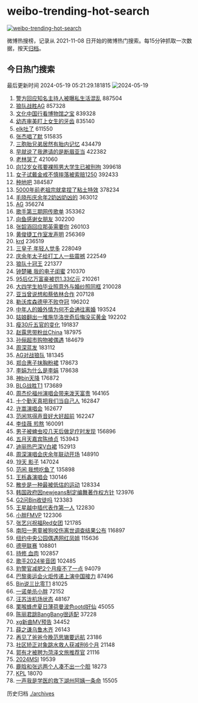 # weibo-trending-hot-search

[![weibo-trending-hot-search](https://github.com/ameizi/weibo-trending-hot-search/actions/workflows/ci.yml/badge.svg)](https://github.com/ameizi/weibo-trending-hot-search/actions/workflows/ci.yml)

微博热搜榜，记录从 2021-11-08 日开始的微博热门搜索。每15分钟抓取一次数据，按天[归档](./archives)。

## 今日热门搜索

<!-- BEGIN --> 
最后更新时间 2024-05-19 05:21:29.181815 
![2024-05-19](https://imgs-storage.s3.us-east-005.backblazeb2.com/20240519/2024-05-19.png?versionId=4_z8fbbed132d73df8689c40f13_f10159424fe9a894c_d20240518_m212129_c005_v0501000_t0048_u01716067289049) 
1. [警方回应知名主持人被曝私生活混乱](https://s.weibo.com/weibo?q=%23%E8%AD%A6%E6%96%B9%E5%9B%9E%E5%BA%94%E7%9F%A5%E5%90%8D%E4%B8%BB%E6%8C%81%E4%BA%BA%E8%A2%AB%E6%9B%9D%E7%A7%81%E7%94%9F%E6%B4%BB%E6%B7%B7%E4%B9%B1%23&t=31&band_rank=1&Refer=top) 887504
1. [狼队战胜AG](https://s.weibo.com/weibo?q=%23%E7%8B%BC%E9%98%9F%E6%88%98%E8%83%9CAG%23&t=31&band_rank=2&Refer=top) 857328
1. [文化中国行看博物馆之宝](https://s.weibo.com/weibo?q=%23%E6%96%87%E5%8C%96%E4%B8%AD%E5%9B%BD%E8%A1%8C%E7%9C%8B%E5%8D%9A%E7%89%A9%E9%A6%86%E4%B9%8B%E5%AE%9D%23&t=31&band_rank=3&Refer=top) 839328
1. [幼态审美盯上女生的牙齿](https://s.weibo.com/weibo?q=%23%E5%B9%BC%E6%80%81%E5%AE%A1%E7%BE%8E%E7%9B%AF%E4%B8%8A%E5%A5%B3%E7%94%9F%E7%9A%84%E7%89%99%E9%BD%BF%23&t=31&band_rank=4&Refer=top) 835140
1. [elk吐了](https://s.weibo.com/weibo?q=elk%E5%90%90%E4%BA%86&t=31&band_rank=11&Refer=top) 611550
1. [张杰唱了默](https://s.weibo.com/weibo?q=%23%E5%BC%A0%E6%9D%B0%E5%94%B1%E4%BA%86%E9%BB%98%23&t=31&band_rank=5&Refer=top) 515835
1. [三胞胎兄弟居然有胎内记忆](https://s.weibo.com/weibo?q=%23%E4%B8%89%E8%83%9E%E8%83%8E%E5%85%84%E5%BC%9F%E5%B1%85%E7%84%B6%E6%9C%89%E8%83%8E%E5%86%85%E8%AE%B0%E5%BF%86%23&t=31&band_rank=21&Refer=top) 434479
1. [早就说了我邀请的是断眉亚当](https://s.weibo.com/weibo?q=%23%E6%97%A9%E5%B0%B1%E8%AF%B4%E4%BA%86%E6%88%91%E9%82%80%E8%AF%B7%E7%9A%84%E6%98%AF%E6%96%AD%E7%9C%89%E4%BA%9A%E5%BD%93%23&t=31&band_rank=7&Refer=top) 422382
1. [老林哭了](https://s.weibo.com/weibo?q=%E8%80%81%E6%9E%97%E5%93%AD%E4%BA%86&t=31&band_rank=13&Refer=top) 421060
1. [向12岁女孩要裸照男大学生已被刑拘](https://s.weibo.com/weibo?q=%23%E5%90%9112%E5%B2%81%E5%A5%B3%E5%AD%A9%E8%A6%81%E8%A3%B8%E7%85%A7%E7%94%B7%E5%A4%A7%E5%AD%A6%E7%94%9F%E5%B7%B2%E8%A2%AB%E5%88%91%E6%8B%98%23&t=31&band_rank=9&Refer=top) 399618
1. [女子试戴金戒不慎摔落被索赔1250](https://s.weibo.com/weibo?q=%23%E5%A5%B3%E5%AD%90%E8%AF%95%E6%88%B4%E9%87%91%E6%88%92%E4%B8%8D%E6%85%8E%E6%91%94%E8%90%BD%E8%A2%AB%E7%B4%A2%E8%B5%941250%23&t=31&band_rank=6&Refer=top) 392433
1. [种地吧](https://s.weibo.com/weibo?q=%E7%A7%8D%E5%9C%B0%E5%90%A7&t=31&band_rank=8&Refer=top) 384587
1. [5000年前老祖宗就拿捏了粘土特效](https://s.weibo.com/weibo?q=%235000%E5%B9%B4%E5%89%8D%E8%80%81%E7%A5%96%E5%AE%97%E5%B0%B1%E6%8B%BF%E6%8D%8F%E4%BA%86%E7%B2%98%E5%9C%9F%E7%89%B9%E6%95%88%23&t=31&band_rank=10&Refer=top) 378234
1. [毛晓彤庆余年2奶凶奶凶的](https://s.weibo.com/weibo?q=%23%E6%AF%9B%E6%99%93%E5%BD%A4%E5%BA%86%E4%BD%99%E5%B9%B42%E5%A5%B6%E5%87%B6%E5%A5%B6%E5%87%B6%E7%9A%84%23&t=31&band_rank=12&Refer=top) 363012
1. [AG](https://s.weibo.com/weibo?q=AG&t=31&band_rank=12&Refer=top) 356274
1. [歌手第三期网传歌单](https://s.weibo.com/weibo?q=%23%E6%AD%8C%E6%89%8B%E7%AC%AC%E4%B8%89%E6%9C%9F%E7%BD%91%E4%BC%A0%E6%AD%8C%E5%8D%95%23&t=31&band_rank=14&Refer=top) 353362
1. [向鱼感谢女朋友](https://s.weibo.com/weibo?q=%23%E5%90%91%E9%B1%BC%E6%84%9F%E8%B0%A2%E5%A5%B3%E6%9C%8B%E5%8F%8B%23&t=31&band_rank=15&Refer=top) 302200
1. [张韶涵回应那英需要你](https://s.weibo.com/weibo?q=%23%E5%BC%A0%E9%9F%B6%E6%B6%B5%E5%9B%9E%E5%BA%94%E9%82%A3%E8%8B%B1%E9%9C%80%E8%A6%81%E4%BD%A0%23&t=31&band_rank=17&Refer=top) 260103
1. [黄俊捷工作室发声明](https://s.weibo.com/weibo?q=%23%E9%BB%84%E4%BF%8A%E6%8D%B7%E5%B7%A5%E4%BD%9C%E5%AE%A4%E5%8F%91%E5%A3%B0%E6%98%8E%23&t=31&band_rank=16&Refer=top) 256369
1. [krd](https://s.weibo.com/weibo?q=krd&t=31&band_rank=49&Refer=top) 236519
1. [三皇子 年轻人觉多](https://s.weibo.com/weibo?q=%E4%B8%89%E7%9A%87%E5%AD%90%20%E5%B9%B4%E8%BD%BB%E4%BA%BA%E8%A7%89%E5%A4%9A&t=31&band_rank=17&Refer=top) 228049
1. [庆余年太子给打工人一些震撼](https://s.weibo.com/weibo?q=%23%E5%BA%86%E4%BD%99%E5%B9%B4%E5%A4%AA%E5%AD%90%E7%BB%99%E6%89%93%E5%B7%A5%E4%BA%BA%E4%B8%80%E4%BA%9B%E9%9C%87%E6%92%BC%23&t=31&band_rank=25&Refer=top) 222549
1. [狼队十冠王](https://s.weibo.com/weibo?q=%23%E7%8B%BC%E9%98%9F%E5%8D%81%E5%86%A0%E7%8E%8B%23&t=31&band_rank=18&Refer=top) 221377
1. [钟楚曦 我的电子闺蜜](https://s.weibo.com/weibo?q=%E9%92%9F%E6%A5%9A%E6%9B%A6%20%E6%88%91%E7%9A%84%E7%94%B5%E5%AD%90%E9%97%BA%E8%9C%9C&t=31&band_rank=29&Refer=top) 210370
1. [95后亿万富豪被罚1.33亿元](https://s.weibo.com/weibo?q=%2395%E5%90%8E%E4%BA%BF%E4%B8%87%E5%AF%8C%E8%B1%AA%E8%A2%AB%E7%BD%9A1.33%E4%BA%BF%E5%85%83%23&t=31&band_rank=19&Refer=top) 210261
1. [大四学生拍毕业照意外与婚纱照同框](https://s.weibo.com/weibo?q=%23%E5%A4%A7%E5%9B%9B%E5%AD%A6%E7%94%9F%E6%8B%8D%E6%AF%95%E4%B8%9A%E7%85%A7%E6%84%8F%E5%A4%96%E4%B8%8E%E5%A9%9A%E7%BA%B1%E7%85%A7%E5%90%8C%E6%A1%86%23&t=31&band_rank=34&Refer=top) 210028
1. [亚当曾说想和蔡依林合作](https://s.weibo.com/weibo?q=%23%E4%BA%9A%E5%BD%93%E6%9B%BE%E8%AF%B4%E6%83%B3%E5%92%8C%E8%94%A1%E4%BE%9D%E6%9E%97%E5%90%88%E4%BD%9C%23&t=31&band_rank=33&Refer=top) 207128
1. [勒沃库森德甲不败夺冠](https://s.weibo.com/weibo?q=%23%E5%8B%92%E6%B2%83%E5%BA%93%E6%A3%AE%E5%BE%B7%E7%94%B2%E4%B8%8D%E8%B4%A5%E5%A4%BA%E5%86%A0%23&t=31&band_rank=20&Refer=top) 196202
1. [中年人的婚外情为何不会通往离婚](https://s.weibo.com/weibo?q=%23%E4%B8%AD%E5%B9%B4%E4%BA%BA%E7%9A%84%E5%A9%9A%E5%A4%96%E6%83%85%E4%B8%BA%E4%BD%95%E4%B8%8D%E4%BC%9A%E9%80%9A%E5%BE%80%E7%A6%BB%E5%A9%9A%23&t=31&band_rank=22&Refer=top) 193524
1. [姑娘翻出一堆施华洛世奇后悔没买黄金](https://s.weibo.com/weibo?q=%23%E5%A7%91%E5%A8%98%E7%BF%BB%E5%87%BA%E4%B8%80%E5%A0%86%E6%96%BD%E5%8D%8E%E6%B4%9B%E4%B8%96%E5%A5%87%E5%90%8E%E6%82%94%E6%B2%A1%E4%B9%B0%E9%BB%84%E9%87%91%23&t=31&band_rank=40&Refer=top) 192202
1. [瘦30斤五官的变化](https://s.weibo.com/weibo?q=%23%E7%98%A630%E6%96%A4%E4%BA%94%E5%AE%98%E7%9A%84%E5%8F%98%E5%8C%96%23&t=31&band_rank=23&Refer=top) 191837
1. [赵露思带粉丝China](https://s.weibo.com/weibo?q=%23%E8%B5%B5%E9%9C%B2%E6%80%9D%E5%B8%A6%E7%B2%89%E4%B8%9DChina%23&t=31&band_rank=24&Refer=top) 187975
1. [孙俪超市购物被偶遇](https://s.weibo.com/weibo?q=%23%E5%AD%99%E4%BF%AA%E8%B6%85%E5%B8%82%E8%B4%AD%E7%89%A9%E8%A2%AB%E5%81%B6%E9%81%87%23&t=31&band_rank=26&Refer=top) 184679
1. [周深蓝发](https://s.weibo.com/weibo?q=%23%E5%91%A8%E6%B7%B1%E8%93%9D%E5%8F%91%23&t=31&band_rank=27&Refer=top) 183112
1. [AG对战狼队](https://s.weibo.com/weibo?q=%23AG%E5%AF%B9%E6%88%98%E7%8B%BC%E9%98%9F%23&t=31&band_rank=28&Refer=top) 181345
1. [郑合惠子抹胸粉裙](https://s.weibo.com/weibo?q=%23%E9%83%91%E5%90%88%E6%83%A0%E5%AD%90%E6%8A%B9%E8%83%B8%E7%B2%89%E8%A3%99%23&t=31&band_rank=26&Refer=top) 178673
1. [李娟为什么是李娟](https://s.weibo.com/weibo?q=%23%E6%9D%8E%E5%A8%9F%E4%B8%BA%E4%BB%80%E4%B9%88%E6%98%AF%E6%9D%8E%E5%A8%9F%23&t=31&band_rank=30&Refer=top) 178638
1. [神bin天降](https://s.weibo.com/weibo?q=%E7%A5%9Ebin%E5%A4%A9%E9%99%8D&t=31&band_rank=31&Refer=top) 176872
1. [BLG战胜T1](https://s.weibo.com/weibo?q=%23BLG%E6%88%98%E8%83%9CT1%23&t=31&band_rank=32&Refer=top) 173689
1. [周杰伦福州演唱会带来泼天富贵](https://s.weibo.com/weibo?q=%23%E5%91%A8%E6%9D%B0%E4%BC%A6%E7%A6%8F%E5%B7%9E%E6%BC%94%E5%94%B1%E4%BC%9A%E5%B8%A6%E6%9D%A5%E6%B3%BC%E5%A4%A9%E5%AF%8C%E8%B4%B5%23&t=31&band_rank=26&Refer=top) 164165
1. [十个勤天真把我们当自己人](https://s.weibo.com/weibo?q=%23%E5%8D%81%E4%B8%AA%E5%8B%A4%E5%A4%A9%E7%9C%9F%E6%8A%8A%E6%88%91%E4%BB%AC%E5%BD%93%E8%87%AA%E5%B7%B1%E4%BA%BA%23&t=31&band_rank=33&Refer=top) 162847
1. [许嵩演唱会](https://s.weibo.com/weibo?q=%E8%AE%B8%E5%B5%A9%E6%BC%94%E5%94%B1%E4%BC%9A&t=31&band_rank=34&Refer=top) 162677
1. [范闲骂得声音好大好超前](https://s.weibo.com/weibo?q=%E8%8C%83%E9%97%B2%E9%AA%82%E5%BE%97%E5%A3%B0%E9%9F%B3%E5%A5%BD%E5%A4%A7%E5%A5%BD%E8%B6%85%E5%89%8D&t=31&band_rank=35&Refer=top) 162247
1. [李佳薇 煎熬](https://s.weibo.com/weibo?q=%E6%9D%8E%E4%BD%B3%E8%96%87%20%E7%85%8E%E7%86%AC&t=31&band_rank=34&Refer=top) 160091
1. [男子被蜱虫咬几天后做足疗时发现](https://s.weibo.com/weibo?q=%23%E7%94%B7%E5%AD%90%E8%A2%AB%E8%9C%B1%E8%99%AB%E5%92%AC%E5%87%A0%E5%A4%A9%E5%90%8E%E5%81%9A%E8%B6%B3%E7%96%97%E6%97%B6%E5%8F%91%E7%8E%B0%23&t=31&band_rank=36&Refer=top) 156896
1. [五月天嘉宾陈绮贞](https://s.weibo.com/weibo?q=%E4%BA%94%E6%9C%88%E5%A4%A9%E5%98%89%E5%AE%BE%E9%99%88%E7%BB%AE%E8%B4%9E&t=31&band_rank=37&Refer=top) 153943
1. [迪丽热巴深V白裙](https://s.weibo.com/weibo?q=%23%E8%BF%AA%E4%B8%BD%E7%83%AD%E5%B7%B4%E6%B7%B1V%E7%99%BD%E8%A3%99%23&t=31&band_rank=38&Refer=top) 152913
1. [周深演唱会庆余年联动开场](https://s.weibo.com/weibo?q=%23%E5%91%A8%E6%B7%B1%E6%BC%94%E5%94%B1%E4%BC%9A%E5%BA%86%E4%BD%99%E5%B9%B4%E8%81%94%E5%8A%A8%E5%BC%80%E5%9C%BA%23&t=31&band_rank=40&Refer=top) 148910
1. [19天 影子](https://s.weibo.com/weibo?q=19%E5%A4%A9%20%E5%BD%B1%E5%AD%90&t=31&band_rank=39&Refer=top) 147024
1. [范闲 我想吃鱼了](https://s.weibo.com/weibo?q=%E8%8C%83%E9%97%B2%20%E6%88%91%E6%83%B3%E5%90%83%E9%B1%BC%E4%BA%86&t=31&band_rank=41&Refer=top) 135898
1. [王栎鑫演唱会](https://s.weibo.com/weibo?q=%E7%8E%8B%E6%A0%8E%E9%91%AB%E6%BC%94%E5%94%B1%E4%BC%9A&t=31&band_rank=42&Refer=top) 130146
1. [散步是一种最被低估的运动](https://s.weibo.com/weibo?q=%23%E6%95%A3%E6%AD%A5%E6%98%AF%E4%B8%80%E7%A7%8D%E6%9C%80%E8%A2%AB%E4%BD%8E%E4%BC%B0%E7%9A%84%E8%BF%90%E5%8A%A8%23&t=31&band_rank=35&Refer=top) 128334
1. [韩国政府因newjeans制定编舞著作权方针](https://s.weibo.com/weibo?q=%23%E9%9F%A9%E5%9B%BD%E6%94%BF%E5%BA%9C%E5%9B%A0newjeans%E5%88%B6%E5%AE%9A%E7%BC%96%E8%88%9E%E8%91%97%E4%BD%9C%E6%9D%83%E6%96%B9%E9%92%88%23&t=31&band_rank=43&Refer=top) 123976
1. [G2问Bin收徒吗](https://s.weibo.com/weibo?q=%23G2%E9%97%AEBin%E6%94%B6%E5%BE%92%E5%90%97%23&t=31&band_rank=44&Refer=top) 123383
1. [王星越中插代表作第一人](https://s.weibo.com/weibo?q=%23%E7%8E%8B%E6%98%9F%E8%B6%8A%E4%B8%AD%E6%8F%92%E4%BB%A3%E8%A1%A8%E4%BD%9C%E7%AC%AC%E4%B8%80%E4%BA%BA%23&t=31&band_rank=45&Refer=top) 122830
1. [小胖FMVP](https://s.weibo.com/weibo?q=%E5%B0%8F%E8%83%96FMVP&t=31&band_rank=46&Refer=top) 122306
1. [张艺兴祝福Red女团](https://s.weibo.com/weibo?q=%23%E5%BC%A0%E8%89%BA%E5%85%B4%E7%A5%9D%E7%A6%8FRed%E5%A5%B3%E5%9B%A2%23&t=31&band_rank=47&Refer=top) 121785
1. [南阳一男童被狗咬伤离世调查结果公布](https://s.weibo.com/weibo?q=%23%E5%8D%97%E9%98%B3%E4%B8%80%E7%94%B7%E7%AB%A5%E8%A2%AB%E7%8B%97%E5%92%AC%E4%BC%A4%E7%A6%BB%E4%B8%96%E8%B0%83%E6%9F%A5%E7%BB%93%E6%9E%9C%E5%85%AC%E5%B8%83%23&t=31&band_rank=48&Refer=top) 116897
1. [纽约中央公园偶遇网红凤姐](https://s.weibo.com/weibo?q=%23%E7%BA%BD%E7%BA%A6%E4%B8%AD%E5%A4%AE%E5%85%AC%E5%9B%AD%E5%81%B6%E9%81%87%E7%BD%91%E7%BA%A2%E5%87%A4%E5%A7%90%23&t=31&band_rank=31&Refer=top) 115636
1. [德甲联赛](https://s.weibo.com/weibo?q=%23%E5%BE%B7%E7%94%B2%E8%81%94%E8%B5%9B%23&t=31&band_rank=50&Refer=top) 108801
1. [持修 血肉](https://s.weibo.com/weibo?q=%E6%8C%81%E4%BF%AE%20%E8%A1%80%E8%82%89&t=31&band_rank=47&Refer=top) 102857
1. [歌手2024鉴音团](https://s.weibo.com/weibo?q=%E6%AD%8C%E6%89%8B2024%E9%89%B4%E9%9F%B3%E5%9B%A2&t=31&band_rank=39&Refer=top) 102485
1. [豹警官减肥2个月瘦不了一点](https://s.weibo.com/weibo?q=%23%E8%B1%B9%E8%AD%A6%E5%AE%98%E5%87%8F%E8%82%A52%E4%B8%AA%E6%9C%88%E7%98%A6%E4%B8%8D%E4%BA%86%E4%B8%80%E7%82%B9%23&t=31&band_rank=32&Refer=top) 94079
1. [巴黎奥运会火炬传递上演中国接力](https://s.weibo.com/weibo?q=%23%E5%B7%B4%E9%BB%8E%E5%A5%A5%E8%BF%90%E4%BC%9A%E7%81%AB%E7%82%AC%E4%BC%A0%E9%80%92%E4%B8%8A%E6%BC%94%E4%B8%AD%E5%9B%BD%E6%8E%A5%E5%8A%9B%23&t=31&band_rank=50&Refer=top) 87496
1. [Bin说三比零T1](https://s.weibo.com/weibo?q=%23Bin%E8%AF%B4%E4%B8%89%E6%AF%94%E9%9B%B6T1%23&t=31&band_rank=48&Refer=top) 81025
1. [一诺单杀小胖](https://s.weibo.com/weibo?q=%23%E4%B8%80%E8%AF%BA%E5%8D%95%E6%9D%80%E5%B0%8F%E8%83%96%23&t=31&band_rank=42&Refer=top) 72152
1. [汪苏泷机场状态](https://s.weibo.com/weibo?q=%23%E6%B1%AA%E8%8B%8F%E6%B3%B7%E6%9C%BA%E5%9C%BA%E7%8A%B6%E6%80%81%23&t=31&band_rank=22&Refer=top) 48167
1. [栗喉蜂虎夏日薄荷曼波色ootd好仙](https://s.weibo.com/weibo?q=%23%E6%A0%97%E5%96%89%E8%9C%82%E8%99%8E%E5%A4%8F%E6%97%A5%E8%96%84%E8%8D%B7%E6%9B%BC%E6%B3%A2%E8%89%B2ootd%E5%A5%BD%E4%BB%99%23&t=31&band_rank=30&Refer=top) 45055
1. [陈丽君跳BangBang很适配](https://s.weibo.com/weibo?q=%23%E9%99%88%E4%B8%BD%E5%90%9B%E8%B7%B3BangBang%E5%BE%88%E9%80%82%E9%85%8D%23&t=31&band_rank=19&Refer=top) 37228
1. [xg新曲MV预告](https://s.weibo.com/weibo?q=xg%E6%96%B0%E6%9B%B2MV%E9%A2%84%E5%91%8A&t=31&band_rank=48&Refer=top) 34452
1. [薛之谦乌鲁木齐](https://s.weibo.com/weibo?q=%E8%96%9B%E4%B9%8B%E8%B0%A6%E4%B9%8C%E9%B2%81%E6%9C%A8%E9%BD%90&t=31&band_rank=49&Refer=top) 26143
1. [再见了爸爸今晚范思辙要远航](https://s.weibo.com/weibo?q=%23%E5%86%8D%E8%A7%81%E4%BA%86%E7%88%B8%E7%88%B8%E4%BB%8A%E6%99%9A%E8%8C%83%E6%80%9D%E8%BE%99%E8%A6%81%E8%BF%9C%E8%88%AA%23&t=31&band_rank=44&Refer=top) 23186
1. [社区矫正对象跳水救人获减刑6个月](https://s.weibo.com/weibo?q=%23%E7%A4%BE%E5%8C%BA%E7%9F%AB%E6%AD%A3%E5%AF%B9%E8%B1%A1%E8%B7%B3%E6%B0%B4%E6%95%91%E4%BA%BA%E8%8E%B7%E5%87%8F%E5%88%916%E4%B8%AA%E6%9C%88%23&t=31&band_rank=30&Refer=top) 21148
1. [郭有才被聘为菏泽文旅推荐官](https://s.weibo.com/weibo?q=%23%E9%83%AD%E6%9C%89%E6%89%8D%E8%A2%AB%E8%81%98%E4%B8%BA%E8%8F%8F%E6%B3%BD%E6%96%87%E6%97%85%E6%8E%A8%E8%8D%90%E5%AE%98%23&t=31&band_rank=31&Refer=top) 21116
1. [2024MSI](https://s.weibo.com/weibo?q=2024MSI&t=31&band_rank=50&Refer=top) 19539
1. [鹿晗和张远两个人凑不出一个胆](https://s.weibo.com/weibo?q=%E9%B9%BF%E6%99%97%E5%92%8C%E5%BC%A0%E8%BF%9C%E4%B8%A4%E4%B8%AA%E4%BA%BA%E5%87%91%E4%B8%8D%E5%87%BA%E4%B8%80%E4%B8%AA%E8%83%86&t=31&band_rank=50&Refer=top) 18273
1. [KPL](https://s.weibo.com/weibo?q=KPL&t=31&band_rank=46&Refer=top) 18070
1. [一声我是学医的救下湖州阿姨一条命](https://s.weibo.com/weibo?q=%23%E4%B8%80%E5%A3%B0%E6%88%91%E6%98%AF%E5%AD%A6%E5%8C%BB%E7%9A%84%E6%95%91%E4%B8%8B%E6%B9%96%E5%B7%9E%E9%98%BF%E5%A7%A8%E4%B8%80%E6%9D%A1%E5%91%BD%23&t=31&band_rank=50&Refer=top) 15505
<!-- END -->

历史归档 [./archives](./archives)

